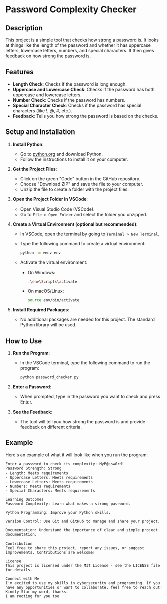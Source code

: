 # Password Complexity Checker

## Description

This project is a simple tool that checks how strong a password is. It looks at things like the length of the password and whether it has uppercase letters, lowercase letters, numbers, and special characters. It then gives feedback on how strong the password is.

## Features

- **Length Check**: Checks if the password is long enough.
- **Uppercase and Lowercase Check**: Checks if the password has both uppercase and lowercase letters.
- **Number Check**: Checks if the password has numbers.
- **Special Character Check**: Checks if the password has special characters (like !, @, #, etc.).
- **Feedback**: Tells you how strong the password is based on the checks.

## Setup and Installation

1. **Install Python**:

   - Go to [python.org](https://www.python.org/) and download Python.
   - Follow the instructions to install it on your computer.

2. **Get the Project Files**:
   - Click on the green "Code" button in the GitHub repository.
   - Choose "Download ZIP" and save the file to your computer.
   - Unzip the file to create a folder with the project files.

3. **Open the Project Folder in VSCode**:
   - Open Visual Studio Code (VSCode).
   - Go to `File > Open Folder` and select the folder you unzipped.

4. **Create a Virtual Environment (optional but recommended)**:
   - In VSCode, open the terminal by going to `Terminal > New Terminal`.
   - Type the following command to create a virtual environment:

     ```bash
     python -m venv env
     ```

   - Activate the virtual environment:

     - On Windows:

       ```bash
       .\env\Scripts\activate
       ```

     - On macOS/Linux:

       ```bash
       source env/bin/activate
       ```

5. **Install Required Packages**:
   - No additional packages are needed for this project. The standard Python library will be used.

## How to Use

1. **Run the Program**:

   - In the VSCode terminal, type the following command to run the program:

     ```bash
     python password_checker.py
     ```

2. **Enter a Password**:
   - When prompted, type in the password you want to check and press Enter.

3. **See the Feedback**:
   - The tool will tell you how strong the password is and provide feedback on different criteria.

## Example

Here's an example of what it will look like when you run the program:

```plaintext
Enter a password to check its complexity: MyP@ssw0rd!
Password Strength: Strong
- Length: Meets requirements
- Uppercase Letters: Meets requirements
- Lowercase Letters: Meets requirements
- Numbers: Meets requirements
- Special Characters: Meets requirements

Learning Outcomes
Password Complexity: Learn what makes a strong password.

Python Programming: Improve your Python skills.

Version Control: Use Git and GitHub to manage and share your project.

Documentation: Understand the importance of clear and simple project documentation.

Contribution
Feel free to share this project, report any issues, or suggest improvements. Contributions are welcome!

License
This project is licensed under the MIT License - see the LICENSE file for details.

Connect with Me
I'm excited to use my skills in cybersecurity and programming. If you have any opportunities or want to collaborate, feel free to reach out! Kindly Star my word, thanks.
I am rooting for you too
